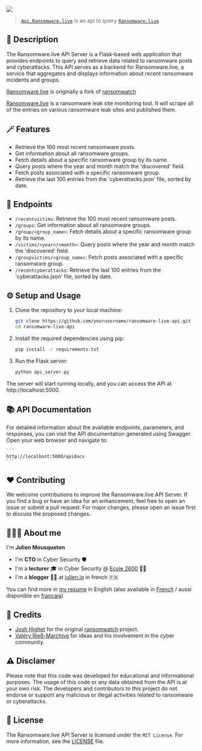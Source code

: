 ![](https://raw.githubusercontent.com/JMousqueton/ransomware.live/main/.github/ransomware.live.png)

>[`Api.Ransomware.live`](https://api.ransomware.live) is an api to query [`Ransomware.live`](https://ransomware.live)

## 🔬 Description

The Ransomware.live API Server is a Flask-based web application that provides endpoints to query and retrieve data related to ransomware posts and cyberattacks. This API serves as a backend for Ransomware.live, a service that aggregates and displays information about recent ransomware incidents and groups.

[Ransomware.live](https://ransomware.live) is originally a fork of [ransomwatch](https://github.com/joshhighet/ransomwatch) 

[Ransomware.live](https://ransomware.live) is a ransomware leak site monitoring tool. It will scrape all of the entries on various ransomware leak sites and published them.

## 🪄 Features

- Retrieve the 100 most recent ransomware posts.
- Get information about all ransomware groups.
- Fetch details about a specific ransomware group by its name.
- Query posts where the year and month match the 'discovered' field.
- Fetch posts associated with a specific ransomware group.
- Retrieve the last 100 entries from the 'cyberattacks.json' file, sorted by date.

## 📍 Endpoints

- `/recentvictims`: Retrieve the 100 most recent ransomware posts.
- `/groups`: Get information about all ransomware groups.
- `/group/<group_name>`: Fetch details about a specific ransomware group by its name.
- `/victims/<year>/<month>`: Query posts where the year and month match the 'discovered' field.
- `/groupvictims/<group_name>`: Fetch posts associated with a specific ransomware group.
- `/recentcyberattacks`: Retrieve the last 100 entries from the 'cyberattacks.json' file, sorted by date.

## ⚙️ Setup and Usage

1. Clone the repository to your local machine:

   ```bash
   git clone https://github.com/yourusername/ransomware-live-api.git
   cd ransomware-live-api
   ```

2. Install the required dependencies using pip:

    ```bash
    pip install -r requirements.txt
    ```

3. Run the Flask server:

    ```bash
    python api_server.py
    ```

The server will start running locally, and you can access the API at http://localhost:5000.

## 📚 API Documentation

For detailed information about the available endpoints, parameters, and responses, you can visit the API documentation generated using Swagger. Open your web browser and navigate to:

    ```
    http://localhost:5000/apidocs
    ```

## ❤️ Contributing 

We welcome contributions to improve the Ransomware.live API Server. If you find a bug or have an idea for an enhancement, feel free to open an issue or submit a pull request. For major changes, please open an issue first to discuss the proposed changes.

## 👨🏼‍💼 About me 

I'm **Julien Mousqueton**

- I'm **CTO** in Cyber Security 🛡 
- I'm a **lecturer** 🎓 in Cyber Security @ [Ecole 2600](https://www.ecole2600.com) 🏴‍☠️
- I'm a **blogger** ✍🏻 at [julien.io](https://julien.io) in french 🇫🇷 

You can find more in [my resume](https://cv.julien.io) in English (also available in [French](https://cv.julien.io/fr) / aussi disponible en [français](https://cv.julien.io/fr))

## 🤩 Credits

- [Josh Highet](https://github.com/joshhighet) for the original [ransomwatch](https://github.com/joshhighet/ransomwatch) project. 
- [Valéry Rieß-Marchive](https://twitter.com/ValeryMarchive) for ideas and his involvement in the cyber community.

## ⚠️ Disclamer

Please note that this code was developed for educational and informational purposes. The usage of this code or any data obtained from the API is at your own risk. The developers and contributors to this project do not endorse or support any malicious or illegal activities related to ransomware or cyberattacks.

## 📜 License

The Ransomware.live API Server is licensed under the `MIT License`. For more information, see the [LICENSE](https://github.com/jmousqueton/api.ransomware.live/blob/main/LICENSE) file.
